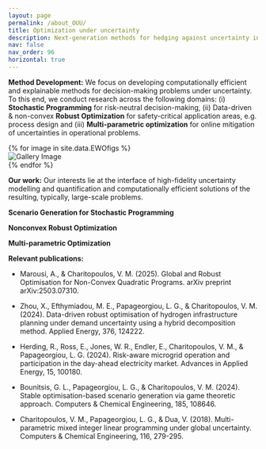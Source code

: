 ```yaml
---
layout: page
permalink: /about_OUU/
title: Optimization under uncertainty 
description: Next-generation methods for hedging against uncertainty in decision-making problems
nav: false
nav_order: 96
horizontal: true
---
```


**Method Development:** We focus on developing computationally efficient and explainable methods for decision-making problems under uncertainty. To this end, we conduct research across the following domains: (i) **Stochastic Programming** for risk-neutral decision-making, (ii) Data-driven & non-convex **Robust Optimization** for safety-critical application areas, e.g. process design and (iii) **Multi-parametric optimization** for online mitigation of uncertainties in operational problems.  


<div class="carousel-wrap">
  {% for image in site.data.EWOfigs %}
    <div class="carousel-slide">
      <img src="/assets/img/EWO/{{ image.pic }}" alt="Gallery Image">
    </div>
  {% endfor %}
</div>

<script>
  document.addEventListener("DOMContentLoaded", function () {
    const slides = document.querySelectorAll('.carousel-slide');
    let current = 0;

    function showSlide(index) {
      slides.forEach((slide, i) => {
        slide.classList.toggle('active', i === index);
      });
    }

    function nextSlide() {
      current = (current + 1) % slides.length;
      showSlide(current);
    }

    showSlide(current);
    setInterval(nextSlide, 3000); // Change every 3 seconds
  });
</script>
**Our work:** Our interests lie at the interface of high-fidelity uncertainty modelling and quantification and computationally efficient solutions of the resulting, typically, large-scale problems. 

**Scenario Generation for Stochastic Programming**

**Nonconvex Robust Optimization**

**Multi-parametric Optimization**



**Relevant publications:**

* Marousi, A., & Charitopoulos, V. M. (2025). Global and Robust Optimisation for Non-Convex Quadratic Programs. arXiv preprint arXiv:2503.07310.

* Zhou, X., Efthymiadou, M. E., Papageorgiou, L. G., & Charitopoulos, V. M. (2024). Data-driven robust optimisation of hydrogen infrastructure planning under demand uncertainty using a hybrid decomposition method. Applied Energy, 376, 124222.

* Herding, R., Ross, E., Jones, W. R., Endler, E., Charitopoulos, V. M., & Papageorgiou, L. G. (2024). Risk-aware microgrid operation and participation in the day-ahead electricity market. Advances in Applied Energy, 15, 100180.

* Bounitsis, G. L., Papageorgiou, L. G., & Charitopoulos, V. M. (2024). Stable optimisation-based scenario generation via game theoretic approach. Computers & Chemical Engineering, 185, 108646.

* Charitopoulos, V. M., Papageorgiou, L. G., & Dua, V. (2018). Multi-parametric mixed integer linear programming under global uncertainty. Computers & Chemical Engineering, 116, 279-295.